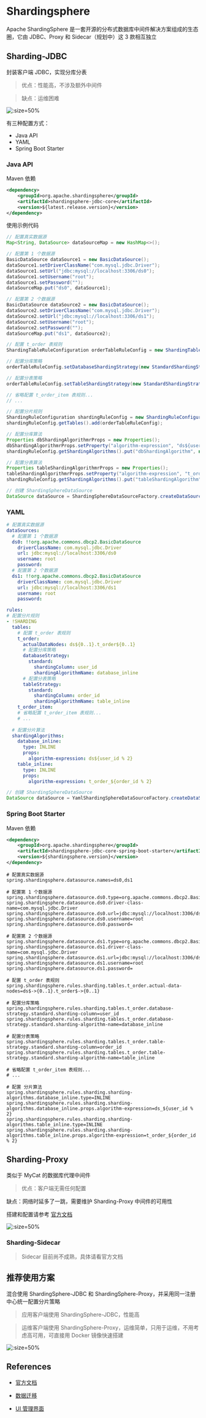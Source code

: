 # Shardingsphere

Apache ShardingSphere 是一套开源的分布式数据库中间件解决方案组成的生态圈，它由 JDBC、Proxy 和 Sidecar（规划中）这 3 款相互独立

## Sharding-JDBC

封装客户端 JDBC，实现分库分表

> 优点：性能高，不涉及额外中间件

> 缺点：运维困难

![](../images/shardingsphere-jdbc-brief.png ":size=50%")

有三种配置方式：

- Java API
- YAML
- Spring Boot Starter

### Java API

Maven 依赖

```xml
<dependency>
    <groupId>org.apache.shardingsphere</groupId>
    <artifactId>shardingsphere-jdbc-core</artifactId>
    <version>${latest.release.version}</version>
</dependency>
```

使用示例代码

```java
// 配置真实数据源
Map<String, DataSource> dataSourceMap = new HashMap<>();

// 配置第 1 个数据源
BasicDataSource dataSource1 = new BasicDataSource();
dataSource1.setDriverClassName("com.mysql.jdbc.Driver");
dataSource1.setUrl("jdbc:mysql://localhost:3306/ds0");
dataSource1.setUsername("root");
dataSource1.setPassword("");
dataSourceMap.put("ds0", dataSource1);

// 配置第 2 个数据源
BasicDataSource dataSource2 = new BasicDataSource();
dataSource2.setDriverClassName("com.mysql.jdbc.Driver");
dataSource2.setUrl("jdbc:mysql://localhost:3306/ds1");
dataSource2.setUsername("root");
dataSource2.setPassword("");
dataSourceMap.put("ds1", dataSource2);

// 配置 t_order 表规则
ShardingTableRuleConfiguration orderTableRuleConfig = new ShardingTableRuleConfiguration("t_order", "ds${0..1}.t_order${0..1}");

// 配置分库策略
orderTableRuleConfig.setDatabaseShardingStrategy(new StandardShardingStrategyConfiguration("user_id", "dbShardingAlgorithm"));

// 配置分表策略
orderTableRuleConfig.setTableShardingStrategy(new StandardShardingStrategyConfiguration("order_id", "tableShardingAlgorithm"));

// 省略配置 t_order_item 表规则...
// ...

// 配置分片规则
ShardingRuleConfiguration shardingRuleConfig = new ShardingRuleConfiguration();
shardingRuleConfig.getTables().add(orderTableRuleConfig);

// 配置分库算法
Properties dbShardingAlgorithmrProps = new Properties();
dbShardingAlgorithmrProps.setProperty("algorithm-expression", "ds${user_id % 2}");
shardingRuleConfig.getShardingAlgorithms().put("dbShardingAlgorithm", new ShardingSphereAlgorithmConfiguration("INLINE", dbShardingAlgorithmrProps));

// 配置分表算法
Properties tableShardingAlgorithmrProps = new Properties();
tableShardingAlgorithmrProps.setProperty("algorithm-expression", "t_order${order_id % 2}");
shardingRuleConfig.getShardingAlgorithms().put("tableShardingAlgorithm", new ShardingSphereAlgorithmConfiguration("INLINE", tableShardingAlgorithmrProps));

// 创建 ShardingSphereDataSource
DataSource dataSource = ShardingSphereDataSourceFactory.createDataSource(dataSourceMap, Collections.singleton(shardingRuleConfig), new Properties());
```

### YAML

```yaml
# 配置真实数据源
dataSources:
  # 配置第 1 个数据源
  ds0: !!org.apache.commons.dbcp2.BasicDataSource
    driverClassName: com.mysql.jdbc.Driver
    url: jdbc:mysql://localhost:3306/ds0
    username: root
    password:
  # 配置第 2 个数据源
  ds1: !!org.apache.commons.dbcp2.BasicDataSource
    driverClassName: com.mysql.jdbc.Driver
    url: jdbc:mysql://localhost:3306/ds1
    username: root
    password: 

rules:
# 配置分片规则
- !SHARDING
  tables:
    # 配置 t_order 表规则
    t_order: 
      actualDataNodes: ds${0..1}.t_order${0..1}
      # 配置分库策略
      databaseStrategy:
        standard:
          shardingColumn: user_id
          shardingAlgorithmName: database_inline
      # 配置分表策略
      tableStrategy:
        standard:
          shardingColumn: order_id
          shardingAlgorithmName: table_inline
    t_order_item: 
    # 省略配置 t_order_item 表规则...
    # ...
    
  # 配置分片算法
  shardingAlgorithms:
    database_inline:
      type: INLINE
      props:
        algorithm-expression: ds${user_id % 2}
    table_inline:
      type: INLINE
      props:
        algorithm-expression: t_order_${order_id % 2}
```

```java
// 创建 ShardingSphereDataSource
DataSource dataSource = YamlShardingSphereDataSourceFactory.createDataSource(yamlFile);
```

### Spring Boot Starter

Maven 依赖

```xml
<dependency>
    <groupId>org.apache.shardingsphere</groupId>
    <artifactId>shardingsphere-jdbc-core-spring-boot-starter</artifactId>
    <version>${shardingsphere.version}</version>
</dependency>
```

```properties
# 配置真实数据源
spring.shardingsphere.datasource.names=ds0,ds1

# 配置第 1 个数据源
spring.shardingsphere.datasource.ds0.type=org.apache.commons.dbcp2.BasicDataSource
spring.shardingsphere.datasource.ds0.driver-class-name=com.mysql.jdbc.Driver
spring.shardingsphere.datasource.ds0.url=jdbc:mysql://localhost:3306/ds0
spring.shardingsphere.datasource.ds0.username=root
spring.shardingsphere.datasource.ds0.password=

# 配置第 2 个数据源
spring.shardingsphere.datasource.ds1.type=org.apache.commons.dbcp2.BasicDataSource
spring.shardingsphere.datasource.ds1.driver-class-name=com.mysql.jdbc.Driver
spring.shardingsphere.datasource.ds1.url=jdbc:mysql://localhost:3306/ds1
spring.shardingsphere.datasource.ds1.username=root
spring.shardingsphere.datasource.ds1.password=

# 配置 t_order 表规则
spring.shardingsphere.rules.sharding.tables.t_order.actual-data-nodes=ds$->{0..1}.t_order$->{0..1}

# 配置分库策略
spring.shardingsphere.rules.sharding.tables.t_order.database-strategy.standard.sharding-column=user_id
spring.shardingsphere.rules.sharding.tables.t_order.database-strategy.standard.sharding-algorithm-name=database_inline

# 配置分表策略
spring.shardingsphere.rules.sharding.tables.t_order.table-strategy.standard.sharding-column=order_id
spring.shardingsphere.rules.sharding.tables.t_order.table-strategy.standard.sharding-algorithm-name=table_inline

# 省略配置 t_order_item 表规则...
# ...

# 配置 分片算法
spring.shardingsphere.rules.sharding.sharding-algorithms.database_inline.type=INLINE
spring.shardingsphere.rules.sharding.sharding-algorithms.database_inline.props.algorithm-expression=ds_${user_id % 2}
spring.shardingsphere.rules.sharding.sharding-algorithms.table_inline.type=INLINE
spring.shardingsphere.rules.sharding.sharding-algorithms.table_inline.props.algorithm-expression=t_order_${order_id % 2}
```

## Sharding-Proxy

类似于 MyCat 的数据库代理中间件

> 优点：客户端无需任何配置

缺点：网络时延多了一跳，需要维护 Sharding-Proxy 中间件的可用性

搭建和配置请参考 [官方文档](https://shardingsphere.apache.org/document/current/cn/user-manual/shardingsphere-proxy/)

![](../images/shardingsphere-proxy-brief.png ":size=50%")

### Sharding-Sidecar

> Sidecar 目前尚不成熟，具体请看官方文档

## 推荐使用方案

混合使用 ShardingSphere-JDBC 和 ShardingSphere-Proxy，并采用同一注册中心统一配置分片策略

> 应用客户端使用 ShardingSphere-JDBC，性能高

> 运维客户端使用 ShardingSphere-Proxy，运维简单，只用于运维，不用考虑高可用，可直接用 Docker 镜像快速搭建

![](../images/shardingsphere-hybrid.png ":size=50%")

## References

- [官方文档](http://shardingsphere.apache.org/document/current/cn/overview/)

- [数据迁移](https://shardingsphere.apache.org/document/current/cn/user-manual/shardingsphere-scaling/usage/)

- [UI 管理界面](https://shardingsphere.apache.org/document/current/cn/user-manual/shardingsphere-ui/)